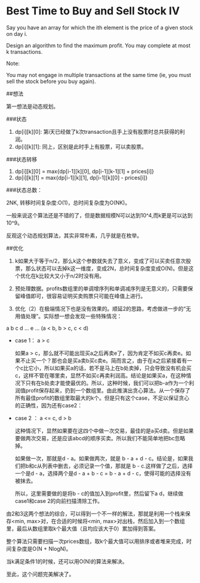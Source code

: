 Best Time to Buy and Sell Stock IV
====

Say you have an array for which the ith element is the price of a given stock on day i.


Design an algorithm to find the maximum profit. You may complete at most k transactions.


Note:


You may not engage in multiple transactions at the same time (ie, you must sell the stock before you buy again).

##想法

第一想法是动态规划。

###状态

1. dp[i][k][0]: 第i天已经做了k次transaction且手上没有股票时总共获得的利润。
2. dp[i][k][1]: 同上，区别是此时手上有股票，可以卖股票。

###状态转移

1. dp[i][k][0] = max{dp[i-1][k][0], dp[i-1][k-1][1] + prices[i]}
2. dp[i][k][1] = max{dp[i-1][k][1], dp[i-1][k][0] - prices[i]}

###状态总数：

2NK, 转移时间复杂度:O(1)，总时间复杂度为O(NK)。

一般来说这个算法还是不错的了，但是数据规模N可以达到10^4,而k更是可以达到10^9。

反观这个动态规划算法，其实非常朴素，几乎就是在枚举。

##优化

1. k如果大于等于n/2，那么k这个参数就失去了意义，变成了可以买卖任意次股票，那么状态可以去掉k这一维度，变成2N，总时间复杂度变成O(N)。但是这个优化在k比较大又小于n/2时没有用。

2. 预处理数据。profits数组里的单调增序列和单调减序列是无意义的，只需要保留峰值即可，很容易证明买卖购票只可能在峰值上进行。

3. 优化（2）在极端情况下也是没有效果的。顺延2的思路，考虑做进一步的“无用值处理”。实际想一想会发现一些特殊情况：

  a b c d ... e ... (a < b, b > c, c < d)

  * case 1： a > c

    如果a > c，那么就不可能出现买a之后再卖e了，因为肯定不如买c再卖e。如果不止买一个？那也会是买a卖b买c卖e。简而言之，由于在a之后紧接着有一个c比它小，所以如果买a的话，若不是马上在b处卖掉，只会导致没有机会买c，这样不管在哪里卖，显然不如买c再卖利润高。结论是如果买a，在这种情况下只有在b处卖才能使最优的。所以，这种时候，我们可以把b-a作为一个利润值profit保存起来，扔到一个数组里。由此推演出贪心算法。从一个保存了所有最佳profit的数组里取最大的k个。但是只有这个case，不足以保证贪心的正确性，因为还有case2：

  * case 2 ： a <= c, d > b

    这种情况下，显然如果要在这四个中做一次交易，最佳的是a买d卖。但是如果要做两次交易，还是应该abcd的顺序买卖。所以我们不能简单地把bc忽略掉。

    如果做一次，那就是d - a。如果做两次，就是 b - a + d - c。结论是，如果我们把b和c从列表中删去，必须记录一个值，那就是 b - c.这样做了之后，选择一个是d - a，选择两个是d - a + b - c = b - a + d - c，使得可能的选择没有被抹去。

    所以，这里需要做的是将b - c的值加入到profit里，然后留下a d，继续做case1和case 2的向前扫描清除工作。

由2和3这两个想法的综合，可以得到一个不一样的解法，那就是利用一个栈来保存<min, max>对，在合适的时候将<min, max>对出栈，然后加入到一个数组里，最后从数组里取k个最大值（且均应该大于0）累加得到答案。

整个算法只需要扫描一次prices数组，取k个最大值可以用排序或者堆来完成，时间复杂度是O(N + NlogN)。

当k满足条件1的时候，还可以用O(N)的算法来解决。

至此，这个问题完美解决了。

